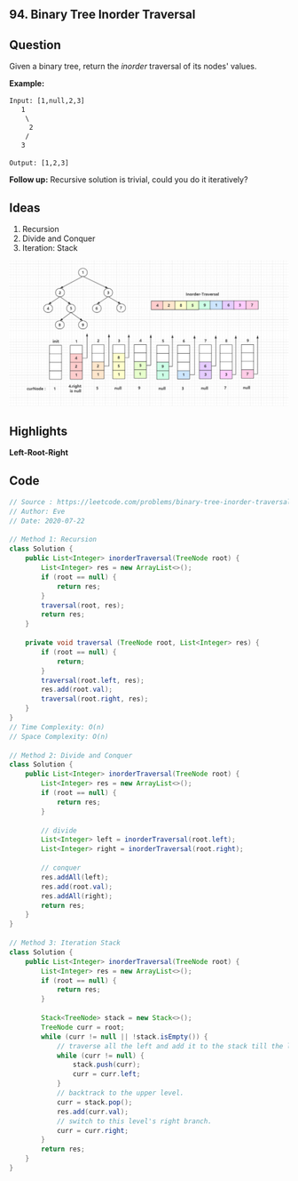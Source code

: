 ## 94. Binary Tree Inorder Traversal

## Question

Given a binary tree, return the *inorder* traversal of its nodes' values.

**Example:**

```
Input: [1,null,2,3]
   1
    \
     2
    /
   3

Output: [1,2,3]
```

**Follow up:** Recursive solution is trivial, could you do it iteratively?

## Ideas

1. Recursion
2. Divide and Conquer
3. Iteration: Stack

![94](https://github.com/evegogogo/LeetCode/blob/master/images/94.png)

## Highlights

**Left-Root-Right**

## Code

```java
// Source : https://leetcode.com/problems/binary-tree-inorder-traversal/
// Author: Eve
// Date: 2020-07-22

// Method 1: Recursion
class Solution {
    public List<Integer> inorderTraversal(TreeNode root) {
        List<Integer> res = new ArrayList<>();
        if (root == null) {
            return res;
        }
        traversal(root, res);
        return res;
    }
    
    private void traversal (TreeNode root, List<Integer> res) {
        if (root == null) {
            return;
        }
        traversal(root.left, res);
        res.add(root.val);
        traversal(root.right, res);
    }
}
// Time Complexity: O(n)
// Space Complexity: O(n)

// Method 2: Divide and Conquer
class Solution {
    public List<Integer> inorderTraversal(TreeNode root) {
        List<Integer> res = new ArrayList<>();
        if (root == null) {
            return res;
        }
        
        // divide
        List<Integer> left = inorderTraversal(root.left);
        List<Integer> right = inorderTraversal(root.right);
        
        // conquer
        res.addAll(left);
        res.add(root.val);
        res.addAll(right);
        return res;
    }
}

// Method 3: Iteration Stack
class Solution {
    public List<Integer> inorderTraversal(TreeNode root) {
        List<Integer> res = new ArrayList<>();
        if (root == null) {
            return res;
        }
        
        Stack<TreeNode> stack = new Stack<>();
        TreeNode curr = root;
        while (curr != null || !stack.isEmpty()) {
            // traverse all the left and add it to the stack till the left leaf.
            while (curr != null) {
                stack.push(curr);
                curr = curr.left;
            }
            // backtrack to the upper level.
            curr = stack.pop();
            res.add(curr.val);
            // switch to this level's right branch.
            curr = curr.right;
        }
        return res;
    }
}
```

